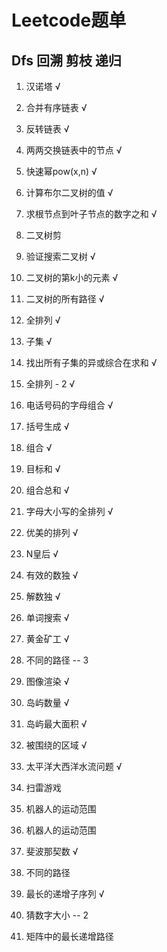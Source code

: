 # Leetcode题单

## Dfs 回溯 剪枝 递归

1. 汉诺塔 √

2. 合并有序链表 √

3. 反转链表 √

4. 两两交换链表中的节点 √

5. 快速幂pow(x,n) √

6. 计算布尔二叉树的值 √

7. 求根节点到叶子节点的数字之和 √

8. 二叉树剪

9. 验证搜索二叉树 √

10. 二叉树的第k小的元素 √

11. 二叉树的所有路径 √

12. 全排列 √

13. 子集 √

14. 找出所有子集的异或综合在求和 √

15. 全排列 - 2 √

16. 电话号码的字母组合 √

17. 括号生成 √

18. 组合 √

19. 目标和 √

20. 组合总和 √

21. 字母大小写的全排列 √

22. 优美的排列 √

23. N皇后 √

24. 有效的数独 √

25. 解数独 √

26. 单词搜索 √

27. 黄金矿工 √

28. 不同的路径 -- 3

29. 图像渲染 √

30. 岛屿数量 √

31. 岛屿最大面积 √

32. 被围绕的区域 √

33. 太平洋大西洋水流问题 √

34. 扫雷游戏 

35. 机器人的运动范围

36. 机器人的运动范围

37. 斐波那契数 √

38. 不同的路径

39. 最长的递增子序列 √

40. 猜数字大小 -- 2

41. 矩阵中的最长递增路径
